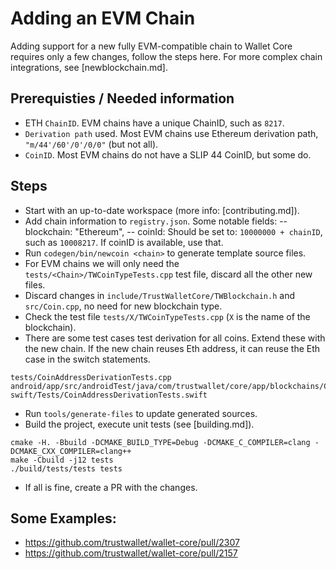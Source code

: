 # Adding an EVM Chain

Adding support for a new fully EVM-compatible chain to Wallet Core requires only a few changes, follow the steps here.
For more complex chain integrations, see [newblockchain.md].

## Prerequisties / Needed information

- ETH `ChainID`.  EVM chains have a unique ChainID, such as `8217`.
- `Derivation path` used.  Most EVM chains use Ethereum derivation path, `"m/44'/60'/0'/0/0"` (but not all).
- `CoinID`.  Most EVM chains do not have a SLIP 44 CoinID, but some do.

## Steps

- Start with an up-to-date workspace (more info: [contributing.md]).
- Add chain information to `registry.json`. Some notable fields:
-- blockchain: "Ethereum",
-- coinId: Should be set to: `10000000 + chainID`, such as `10008217`. If coinID is available, use that.
- Run `codegen/bin/newcoin <chain>` to generate template source files.  
- For EVM chains we will only need the `tests/<Chain>/TWCoinTypeTests.cpp` test file, discard all the other new files.
- Discard changes in `include/TrustWalletCore/TWBlockchain.h` and `src/Coin.cpp`, no need for new blockchain type.
- Check the test file `tests/X/TWCoinTypeTests.cpp` (`X` is the name of the blockchain).
- There are some test cases test derivation for all coins.  Extend these with the new chain.
If the new chain reuses Eth address, it can reuse the Eth case in the switch statements.
```
tests/CoinAddressDerivationTests.cpp
android/app/src/androidTest/java/com/trustwallet/core/app/blockchains/CoinAddressDerivationTests.kt
swift/Tests/CoinAddressDerivationTests.swift
```
- Run `tools/generate-files` to update generated sources.
- Build the project, execute unit tests (see [building.md]).
```
cmake -H. -Bbuild -DCMAKE_BUILD_TYPE=Debug -DCMAKE_C_COMPILER=clang -DCMAKE_CXX_COMPILER=clang++
make -Cbuild -j12 tests
./build/tests/tests tests
```
- If all is fine, create a PR with the changes.

## Some Examples:
- https://github.com/trustwallet/wallet-core/pull/2307
- https://github.com/trustwallet/wallet-core/pull/2157
